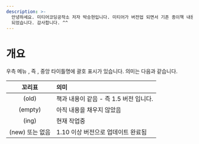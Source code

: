 ```yaml
---
description: >-
  안녕하세요. 미티어코딩공작소 저자 박승현입니다. 미티어가 버전업 되면서 기존 종이책 내용이 많이 변경되어 이렇게 AS 페이지를 만들게
  되었습니다. 감사합니다. ^^
---
```


# 개요

우측 메뉴 , 즉 , 중앙 타이틀명에 괄호 표시가 있습니다. 의미는 다음과 같습니다. 

| 꼬리표 | 의미 |
| :---: | :--- |
| \(old\) | 책과 내용이 같음 - 즉 1.5 버전 입니다. |
| \(empty\) | 아직 내용을 채우지 않았음 |
| \(ing\) | 현재 작업중 |
| \(new\) 또는 없음 | 1.10 이상 버전으로 업데이트 완료됨 |



